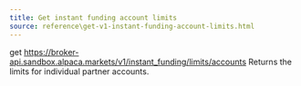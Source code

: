 ```yaml
---
title: Get instant funding account limits
source: reference\get-v1-instant-funding-account-limits.html
---
```


get https://broker-api.sandbox.alpaca.markets/v1/instant_funding/limits/accounts
Returns the limits for individual partner accounts.
